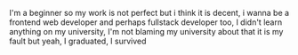 I'm a beginner so my work is not perfect but i think it is decent, i wanna be a frontend web developer and perhaps fullstack developer too, I didn't learn anything on my university, I'm not blaming my university about that it is my fault but yeah, I graduated, I survived
